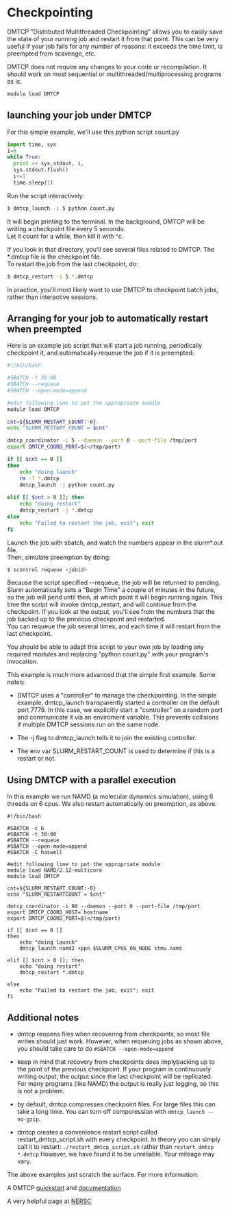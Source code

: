 # Checkpointing

DMTCP "Distributed Multithreaded Checkpointing" allows you to easily save the state of your running job and restart it from 
that point.  This can be very useful if your job fails for any number of reasons: it exceeds the time limit, is preempted from scavenge, etc.

DMTCP does not require any changes to your code or recompilation.  It should work on most sequential or multithreaded/multiprocessing programs as is.

``` bash
module load DMTCP
```

## launching your job under DMTCP

For this simple example, we'll use this python script count.py
``` python
import time, sys
i=0
while True:
  print >> sys.stdout, i,
  sys.stdout.flush()
  i+=1
  time.sleep(1)
```

Run the script interactively:

``` bash
$ dmtcp_launch -i 5 python count.py 
```

It will begin printing to the terminal.  In the background, DMTCP will be writing a checkpoint file every 5 seconds.  
Let it count for a while, then kill it with ^c.

If you look in that directory, you'll see several files related to DMTCP. The *.dmtcp file is the checkpoint file.  
To restart the job from the last checkpoint, do:

``` bash
$ dmtcp_restart -i 5 *.dmtcp 
```

In practice, you'll most likely want to use DMTCP to checkpoint batch jobs, rather than interactive sessions.     

## Arranging for your job to automatically restart when preempted

Here is an example job script that will start a job running, periodically checkpoint it, and automatically requeue the
job if it is preempted:


``` bash
#!/bin/bash

#SBATCH -t 30:00
#SBATCH --requeue
#SBATCH --open-mode=append

#edit following line to put the appropriate module
module load DMTCP

cnt=${SLURM_RESTART_COUNT:-0}
echo "SLURM_RESTART_COUNT = $cnt"

dmtcp_coordinator -i 5 --daemon --port 0 --port-file /tmp/port
export DMTCP_COORD_PORT=$(</tmp/port)

if [[ $cnt == 0 ]]
then
    echo "doing launch"
    rm -f *.dmtcp
    dmtcp_launch -j python count.py
 
elif [[ $cnt > 0 ]]; then
    echo "doing restart"
    dmtcp_restart -j *.dmtcp
else
    echo "Failed to restart the job, exit"; exit
fi
```

Launch the job with sbatch, and watch the numbers appear in the slurm*.out file.  
Then, simulate preemption by doing:

``` bash
$ scontrol requeue <jobid>
```

Because the script specified --requeue, the job will be returned to pending.  Slurm automatically sets a "Begin Time" a couple of minutes
in the future, so the job will pend until then, at which point it will
begin running again.  This time the script will invoke dmtcp_restart, and will continue from the checkpoint.  If you look at the output,
you'll see from the numbers that the job backed up to the previous checkpoint and restarted.  
You can requeue the job several times, and each time it will restart from the last checkpoint.

You should be able to adapt this script to your own job by loading any required modules and 
replacing "python count.py" with your program's invocation.

This example is much more advanced that the simple first example. Some notes:

* DMTCP uses a "controller" to manage the checkpointing.  In the simple example, dmtcp_launch transparently started a controller on the
default port 7779.  In this case, we explicitly start a "controller" on a random port and communicate it via an enviroment variable.
This prevents collisions if multiple DMTCP sessions run on the same node.

* The -j flag to dmtcp_launch tells it to join the existing controller.  

* The env var SLURM_RESTART_COUNT is used to determine if this is a restart or not.

## Using DMTCP with a parallel execution
In this example we run NAMD (a molecular dynamics simulation), using 6 threads on 6 cpus.  We also restart automatically on preemption,
as above.


```
#!/bin/bash

#SBATCH -c 6 
#SBATCH -t 30:00
#SBATCH --requeue
#SBATCH --open-mode=append
#SBATCH -C haswell 

#edit following line to put the appropriate module
module load NAMD/2.12-multicore
module load DMTCP

cnt=${SLURM_RESTART_COUNT:-0}
echo "SLURM_RESTARTCOUNT = $cnt"

dmtcp_coordinator -i 90 --daemon --port 0 --port-file /tmp/port
export DMTCP_COORD_HOST=`hostname`
export DMTCP_COORD_PORT=$(</tmp/port)

if [[ $cnt == 0 ]]
then
    echo "doing launch"
    dmtcp_launch namd2 +ppn $SLURM_CPUS_ON_NODE stmv.namd 
 
elif [[ $cnt > 0 ]]; then
    echo "doing restart"
    dmtcp_restart *.dmtcp

else
    echo "Failed to restart the job, exit"; exit
fi
```

## Additional notes

* dmtcp reopens files when recovering from checkpoints, so most file writes should just work.  However, when requeuing jobs as shown above,
you should take care to do `#SBATCH --open-mode=append`
* keep in mind that recovery from checkpoints does implybacking up to the point of the previous checkpoint.  If your program is continuously 
writing output, the output since the last checkpoint will be replicated.  For many programs (like NAMD) the output is really just logging, so this is not a problem.
* by default, dmtcp compresses checkpoint files.  For large files this can take a long time.  You can turn off comporession with `dmtcp_launch --no-gzip`.

* dmtcp creates a convenience restart script called restart_dmtcp_script.sh with every checkpoint.  In theory you can simply call it to restart:
`./restart_dmtcp_script.sh`
rather than 
`restart_dmtcp *.dmtcp`
However, we have found it to be unreliable.  Your mileage may vary.

The above examples just scratch the surface.  For more information:

A DMTCP [quickstart](https://github.com/dmtcp/dmtcp/blob/master/QUICK-START.md) and 
[documentation](http://dmtcp.sourceforge.net/index.html)

A very helpful page at [NERSC](https://docs.nersc.gov/development/checkpoint-restart/dmtcp/)
